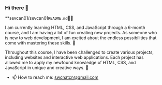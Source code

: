 ### Hi there 👋


**sevcan01/sevcan01`README.md`😶‍🌫️

I am currently learning HTML, CSS, and JavaScript through a 6-month course, and I am having a lot of fun creating new projects. As someone who is new to web development, I am excited about the endless possibilities that come with mastering these skills. :star_struck:

Throughout this course, I have been challenged to create various projects, including websites and interactive web applications. Each project has allowed me to apply my newfound knowledge of HTML, CSS, and JavaScript in unique and creative ways. :100:

- 📫 How to reach me: swcnatcn@gmail.com





